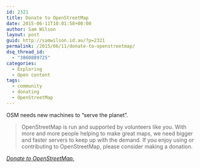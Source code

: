 ```yaml
---
id: 2321
title: Donate to OpenStreetMap
date: 2015-06-11T10:01:58+00:00
author: Sam Wilson
layout: post
guid: http://samwilson.id.au/?p=2321
permalink: /2015/06/11/donate-to-openstreetmap/
dsq_thread_id:
  - "3860889725"
categories:
  - Exploring
  - Open content
tags:
  - community
  - donating
  - OpenStreetMap
---
```

OSM needs new machines to “serve the planet”.

> OpenStreetMap is run and supported by volunteers like you. With more and more people helping to make great maps, we need bigger and faster servers to keep up with the demand. If you enjoy using or contributing to OpenStreetMap, please consider making a donation.

_[Donate to OpenStreetMap.](http://donate.osm.org/server2015/)_